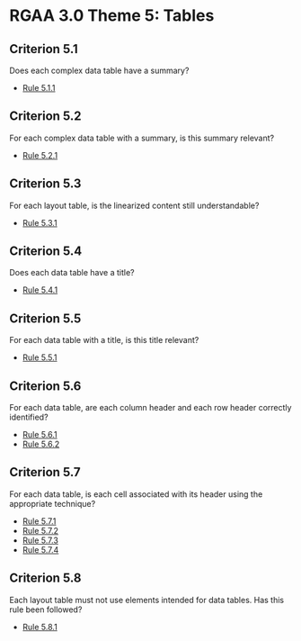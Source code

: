 
# RGAA 3.0 Theme 5: Tables


## Criterion 5.1
Does each complex data table have a summary?
* [Rule 5.1.1](Rule-5-1-1.md)

## Criterion 5.2
For each complex data table with a summary, is this summary relevant?
* [Rule 5.2.1](Rule-5-2-1.md)

## Criterion 5.3
For each layout table, is the linearized content still understandable?
* [Rule 5.3.1](Rule-5-3-1.md)

## Criterion 5.4
Does each data table have a title?
* [Rule 5.4.1](Rule-5-4-1.md)

## Criterion 5.5
For each data table with a title, is this title relevant?
* [Rule 5.5.1](Rule-5-5-1.md)

## Criterion 5.6
For each data table, are each column header
and each row header correctly identified?
* [Rule 5.6.1](Rule-5-6-1.md)
* [Rule 5.6.2](Rule-5-6-2.md)

## Criterion 5.7
For each data table, is each cell associated
with its header using the appropriate technique?
* [Rule 5.7.1](Rule-5-7-1.md)
* [Rule 5.7.2](Rule-5-7-2.md)
* [Rule 5.7.3](Rule-5-7-3.md)
* [Rule 5.7.4](Rule-5-7-4.md)

## Criterion 5.8
Each layout table must not use elements intended
for data tables. Has this rule been followed?
* [Rule 5.8.1](Rule-5-8-1.md)
